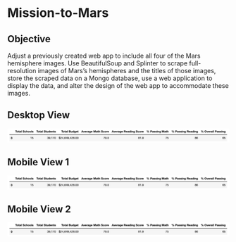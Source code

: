 # Mission-to-Mars

## Objective

Adjust a previously created web app to include all four of the Mars hemisphere images. Use BeautifulSoup and Splinter to scrape full-resolution images of Mars’s hemispheres and the titles of those images, store the scraped data on a Mongo database, use a web application to display the data, and alter the design of the web app to accommodate these images.

## Desktop View
![Original_District_Summary1](https://github.com/PatriciaCB1/School_District_Analysis/blob/main/Original_District_Summary1.png)

## Mobile View 1
![Original_District_Summary1](https://github.com/PatriciaCB1/School_District_Analysis/blob/main/Original_District_Summary1.png)

## Mobile View 2
![Original_District_Summary1](https://github.com/PatriciaCB1/School_District_Analysis/blob/main/Original_District_Summary1.png)
